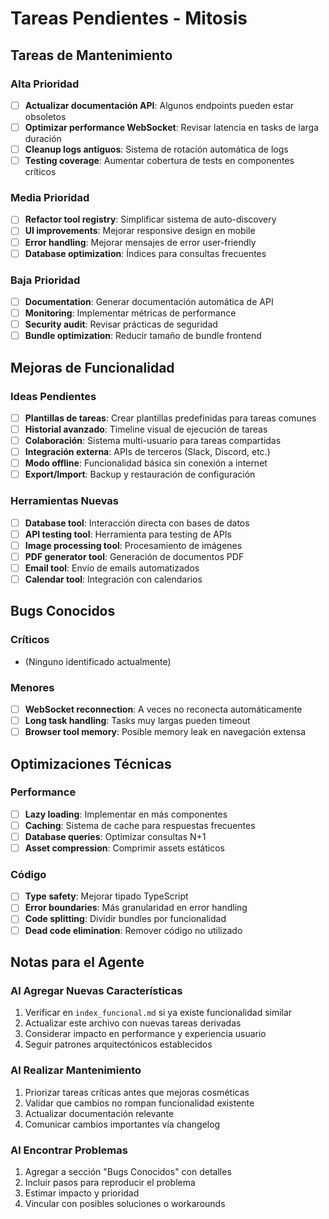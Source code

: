 # Tareas Pendientes - Mitosis

## Tareas de Mantenimiento

### Alta Prioridad
- [ ] **Actualizar documentación API**: Algunos endpoints pueden estar obsoletos
- [ ] **Optimizar performance WebSocket**: Revisar latencia en tasks de larga duración  
- [ ] **Cleanup logs antiguos**: Sistema de rotación automática de logs
- [ ] **Testing coverage**: Aumentar cobertura de tests en componentes críticos

### Media Prioridad
- [ ] **Refactor tool registry**: Simplificar sistema de auto-discovery
- [ ] **UI improvements**: Mejorar responsive design en mobile
- [ ] **Error handling**: Mejorar mensajes de error user-friendly
- [ ] **Database optimization**: Índices para consultas frecuentes

### Baja Prioridad
- [ ] **Documentation**: Generar documentación automática de API
- [ ] **Monitoring**: Implementar métricas de performance
- [ ] **Security audit**: Revisar prácticas de seguridad
- [ ] **Bundle optimization**: Reducir tamaño de bundle frontend

## Mejoras de Funcionalidad

### Ideas Pendientes
- [ ] **Plantillas de tareas**: Crear plantillas predefinidas para tareas comunes
- [ ] **Historial avanzado**: Timeline visual de ejecución de tareas
- [ ] **Colaboración**: Sistema multi-usuario para tareas compartidas
- [ ] **Integración externa**: APIs de terceros (Slack, Discord, etc.)
- [ ] **Modo offline**: Funcionalidad básica sin conexión a internet
- [ ] **Export/Import**: Backup y restauración de configuración

### Herramientas Nuevas
- [ ] **Database tool**: Interacción directa con bases de datos
- [ ] **API testing tool**: Herramienta para testing de APIs
- [ ] **Image processing tool**: Procesamiento de imágenes
- [ ] **PDF generator tool**: Generación de documentos PDF
- [ ] **Email tool**: Envío de emails automatizados
- [ ] **Calendar tool**: Integración con calendarios

## Bugs Conocidos

### Críticos
- (Ninguno identificado actualmente)

### Menores
- [ ] **WebSocket reconnection**: A veces no reconecta automáticamente
- [ ] **Long task handling**: Tasks muy largas pueden timeout
- [ ] **Browser tool memory**: Posible memory leak en navegación extensa

## Optimizaciones Técnicas

### Performance
- [ ] **Lazy loading**: Implementar en más componentes
- [ ] **Caching**: Sistema de cache para respuestas frecuentes
- [ ] **Database queries**: Optimizar consultas N+1
- [ ] **Asset compression**: Comprimir assets estáticos

### Código
- [ ] **Type safety**: Mejorar tipado TypeScript
- [ ] **Error boundaries**: Más granularidad en error handling
- [ ] **Code splitting**: Dividir bundles por funcionalidad
- [ ] **Dead code elimination**: Remover código no utilizado

## Notas para el Agente

### Al Agregar Nuevas Características
1. Verificar en `index_funcional.md` si ya existe funcionalidad similar
2. Actualizar este archivo con nuevas tareas derivadas
3. Considerar impacto en performance y experiencia usuario
4. Seguir patrones arquitectónicos establecidos

### Al Realizar Mantenimiento
1. Priorizar tareas críticas antes que mejoras cosméticas
2. Validar que cambios no rompan funcionalidad existente
3. Actualizar documentación relevante
4. Comunicar cambios importantes vía changelog

### Al Encontrar Problemas
1. Agregar a sección "Bugs Conocidos" con detalles
2. Incluir pasos para reproducir el problema
3. Estimar impacto y prioridad
4. Vincular con posibles soluciones o workarounds